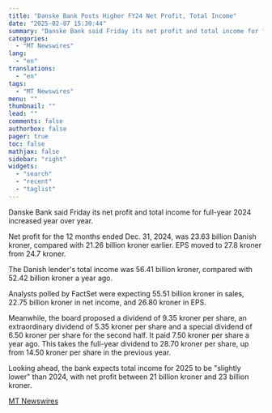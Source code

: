 ```yaml
---
title: "Danske Bank Posts Higher FY24 Net Profit, Total Income"
date: "2025-02-07 15:30:44"
summary: "Danske Bank said Friday its net profit and total income for full-year 2024 increased year over year. Net profit for the 12 months ended Dec. 31, 2024, was 23.63 billion Danish kroner, compared with 21.26 billion kroner earlier. EPS moved to 27.8 kroner from 24.7 kroner. The Danish lender's total..."
categories:
  - "MT Newswires"
lang:
  - "en"
translations:
  - "en"
tags:
  - "MT Newswires"
menu: ""
thumbnail: ""
lead: ""
comments: false
authorbox: false
pager: true
toc: false
mathjax: false
sidebar: "right"
widgets:
  - "search"
  - "recent"
  - "taglist"
---
```


Danske Bank said Friday its net profit and total income for full-year 2024 increased year over year.

Net profit for the 12 months ended Dec. 31, 2024, was 23.63 billion Danish kroner, compared with 21.26 billion kroner earlier. EPS moved to 27.8 kroner from 24.7 kroner.

The Danish lender's total income was 56.41 billion kroner, compared with 52.42 billion kroner a year ago.

Analysts polled by FactSet were expecting 55.51 billion kroner in sales, 22.75 billion kroner in net income, and 26.80 kroner in EPS.

Meanwhile, the board proposed a dividend of 9.35 kroner per share, an extraordinary dividend of 5.35 kroner per share and a special dividend of 6.50 kroner per share for the second half. It paid 7.50 kroner per share a year ago. This takes the full-year dividend to 28.70 kroner per share, up from 14.50 kroner per share in the previous year.

Looking ahead, the bank expects total income for 2025 to be "slightly lower" than 2024, with net profit between 21 billion kroner and 23 billion kroner.

[MT Newswires](https://www.tradingview.com/news/mtnewswires.com:20250207:G2464951:0/)
